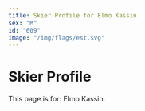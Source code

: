 ```yaml
---
title: Skier Profile for Elmo Kassin
sex: "M"
id: "609"
image: "/img/flags/est.svg" 
---
```


# Skier Profile

This page is for: Elmo Kassin.
    
